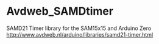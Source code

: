 # Avdweb_SAMDtimer
SAMD21 Timer library for the SAM15x15 and Arduino Zero
http://www.avdweb.nl/arduino/libraries/samd21-timer.html

